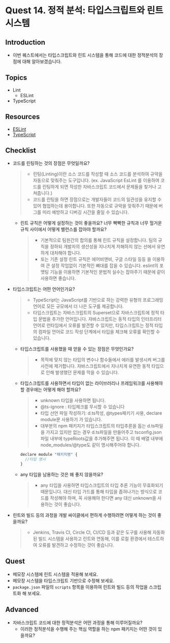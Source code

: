 # Quest 14. 정적 분석: 타입스크립트와 린트 시스템

## Introduction

- 이번 퀘스트에서는 타입스크립트와 린트 시스템을 통해 코드에 대한 정적분석의 장점에 대해 알아보겠습니다.

## Topics

- Lint
  - ESLint
- TypeScript

## Resources

- [ESLint](https://eslint.org/)
- [TypeScript](https://www.typescriptlang.org/)

## Checklist

- 코드를 린팅하는 것의 장점은 무엇일까요?
  > - 린팅(Linting)이란 소스 코드를 작성할 때 소스 코드를 분석하여 규약을 자동으로 맞춰주는 도구입니다. (ex. JavaScript EsLint 를 이용하여 코드를 린팅하게 되면 작성한 자바스크립트 코드에서 문제들을 찾거나 고쳐줍니다.)
  > - 코드를 린팅을 하면 장점으로는 개발자들이 코드의 일관성을 유지할 수 있어 협업하는데 용이합니다. 또한 자동으로 규악을 맞춰주기 때문에 버그를 미리 예방하고 디버깅 시간을 줄일 수 있습니다.
  - 린트 규칙은 어떻게 설정하는 것이 좋을까요? 너무 빡빡한 규칙과 너무 헐거운 규칙 사이에서 어떻게 밸런스를 잡아야 할까요?
    > - 기본적으로 팀원간의 합의를 통해 린트 규칙을 설정합니다. 팀의 규칙을 정하되 개발자의 생산성을 지나치게 저해하지 않는 선에서 유연하게 대처해야 합니다.
    > - 또는 기존 설정 린트 규칙은 에어비앤비, 구글 스타일 등등 을 이용하여 큰 설정 작업없이 기본적인 뼈대를 잡을 수 있습니다. eslint의 포맷팅 기능을 이용하면 기본적인 문법적 실수는 잡아주기 때문에 같이 사용하면 좋습니다.
- 타입스크립트는 어떤 언어인가요?
  > - TypeScript는 JavaScript를 기반으로 하는 강력한 유형의 프로그래밍 언어로 모든 규모에서 더 나은 도구를 제공합니다.
  > - 타입스크립트는 자바스크립트의 Superset으로 자바스크립트에 정적 타입 문법을 추가한 언어입니다. 자바스크립트는 동적 타입의 인터프리터 언어로 런타임에서 오류를 발견할 수 있지만, 타입스크립트는 정적 타입의 컴파일 언어로 코드 작성 단계에서 타입을 체크해 오류를 확인할 수 있습니다.
  - 타입스크립트를 사용했을 때 얻을 수 있는 장점은 무엇인가요?
    > - 목적에 맞지 않는 타입의 변수나 함수들에서 에러를 발생시켜 버그를 사전에 제거합니다. 자바스크립트에서 지나치게 유연한 동적 타입으로 인해 발생했던 문제를 막을 수 있습니다.
  - 타입스크립트를 사용하면서 타입이 없는 라이브러리나 프레임워크를 사용해야 할 경우에는 어떻게 해야 할까요?
    > - unknown 타입을 사용하면 됩니다.
    > - @ts-ignore : 타입체크를 무시할 수 있습니다
    > - 타입 선언 파일 작성하기: d.ts작성, @types패키기 사용, declare module문 사용하기 가 있습니다.
    > - 대부분의 npm 패키지가 타입스크립트의 타입추론을 돕는 d.ts파일을 가지고 있지만 없는 경우 d.ts파일을 만들어주고 tsconfig.json파일 내부에 typeRoots값을 추가해주면 됩니다. 이 때 배열 내부에 node_modules/@type도 같이 명시해주어야 합니다.
    ```jsx
    declare module "패키지명" {
      //타입 명시
    }
    ```
  - any 타입을 남용하는 것은 왜 좋지 않을까요?
    > - any 타입을 사용하면 타입스크립트의 타입 추론 기능이 무효화되기 때문입니다. 대신 타입 가드를 통해 타입을 좁혀나가는 방식으로 코드를 작성해야 하며, 꼭 사용해야 한다면 any 대신 unknown을 사용하는 것이 좋습니다.
- 린트와 빌드 등의 과정을 개발 싸이클에서 편하게 수행하려면 어떻게 하는 것이 좋을까요?
  > - Jenkins, Travis CI, Circle CI, CI/CD 등과 같은 도구를 사용해 자동화된 빌드 시스템을 사용하고 린트와 연동해, 이를 로컬 환경에서 테스트하여 오류를 발견하고 수정하는 것이 좋습니다.

## Quest

- 메모장 시스템에 린트 시스템을 적용해 보세요.
- 메모장 시스템을 타입스크립트 기반으로 수정해 보세요.
- `package.json` 파일의 `scripts` 항목을 이용하여 린트와 빌드 등의 작업을 스크립트화 해 보세요.

## Advanced

- 자바스크립트 코드에 대한 정적분석은 어떤 과정을 통해 이루어질까요?
  - 이러한 정적분석을 수행해 주는 핵심 역할을 하는 npm 패키지는 어떤 것이 있을까요?
